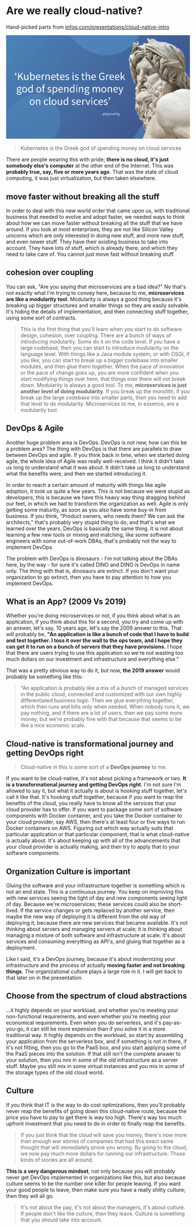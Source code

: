 # Are we really cloud-native?

Hand-picked parts from [infoq.com/presentations/cloud-native-intro](https://www.infoq.com/presentations/cloud-native-intro/)

![](kubernetes-is-the-greek-god-of-spending-money-on-cloud.png)

> Kubernetes is the Greek god of spending money on cloud services

There are people wearing this with pride; **there is no cloud, it's just somebody else's computer** at the other end of the Internet. This was **probably true, say, five or more years ago**. That was the state of cloud computing, it was just virtualization, but then taken elsewhere.

## move faster without breaking all the stuff
In order to deal with this new world order that came upon us, with traditional business that needed to evolve and adopt faster, we needed ways to think about how we can move faster without breaking all the stuff that we have around. If you look at most enterprises, they are not like Silicon Valley unicorns which are only interested in doing new stuff, and more new stuff, and even newer stuff. They have their existing business to take into account. They have lots of stuff, which is already there, and which they need to take care of. You cannot just move fast without breaking stuff.


## cohesion over coupling
You can ask, "Are you saying that microservices are a bad idea?" No that's not exactly what I'm trying to convey here, because to me, **microservices are like a modularity tool**. Modularity is always a good thing because it's breaking up bigger structures and smaller things so they are easily solvable. It's hiding the details of implementation, and then connecting stuff together, using some sort of contracts.

> This is the first thing that you'll learn when you start to do software design, cohesion, over coupling. There are a bunch of ways of introducing modularity. Some do it on the code level. If you have a large codebase, then you can start to introduce modularity on the language level. With things like a Java module system, or with OSGI, if you like, you can start to break up a bigger codebase into smaller modules, and then glue them together. When the pace of innovation or the pace of change goes up, you are more confident when you start modifying things over here, that things over there will not break down. Modularity is always a good tool. To me, **microservices is just another level of doing modularity**. If you break up the monolith, if you break up the large codebase into smaller parts, then you need to add that level to do modularity. Microservices to me, in essence, are a modularity tool.


## DevOps & Agile
Another huge problem area is DevOps. DevOps is not new, how can this be a problem area? The thing with DevOps is that there are parallels to draw between DevOps and agile. If you think back in time, when we started doing agile, the whole idea of Agile was really well-received. I think it didn't take us long to understand what it was about. It didn't take us long to understand what the benefits were, and then we started introducing it.

In order to reach a certain amount of maturity with things like agile adoption, it took us quite a few years. This is not because we were stupid as developers; this is because we have this heavy way thing dragging behind our feet, in which we had to transform the organization as well. Agile is only getting some maturity, as soon as you also have some buy-in from business. If you think, "Product owners, who needs them? We can ask the architects," that's probably very stupid thing to do, and that's what we learned over the years. DevOps is basically the same thing. It is not about learning a few new tools or mixing and matching, like some software engineers with some out-of-work DBAs, that's probably not the way to implement DevOps.

The problem with DevOps is dinosaurs - I'm not talking about the DBAs here, by the way - for sure it's called DINO and DINO is DevOps in name only. The thing with that is, dinosaurs are extinct. If you don't want your organization to go extinct, then you have to pay attention to how you implement DevOps.




## What is an App? (2009 Vs 2019)
Whether you're doing microservices or not, if you think about what is an application, if you think about this for a second, you try and come up with an answer, let's say, 10 years ago, let's say the 2009 answer to this. That will probably be, **"An application is like a bunch of code that I have to build and test together. I toss it over the wall to the ops team, and I hope they can get it to run on a bunch of servers that they have provisions.** I hope that there are users trying to use this application so we're not wasting too much dollars on our investment and infrastructure and everything else."

That was a pretty obvious way to do it, but now, **the 2019 answer** would probably be something like this:

> "An application is probably like a mix of a bunch of managed services in the public cloud, connected and customized with our own highly differentiated business logic. Then we glue everything together, which then runs and bills only when needed. When nobody runs it, we pay nothing, and if there are a lot of users, then we pay some more money, but we're probably fine with that because that seems to be like a nice economic scale.


## Cloud-native is transformational journey and getting DevOps right

> Cloud-native in this is some sort of a **DevOps journey** to me.

If you want to be cloud-native, it's not about picking a framework or two. **It is a transformational journey and getting DevOps right**. I'm not sure I'm allowed to say it, but what it actually is about is hooking stuff together, let's call it like that. It's hooking stuff together, because if you want to reap the benefits of the cloud, you really have to know all the services that your cloud provider has to offer. If you want to package some sort of software components with Docker container, and you take the Docker container to your cloud provider, say AWS, then there's at least four or five ways to run Docker containers on AWS. Figuring out which way actually suits that particular application or that particular component, that is what cloud-native is actually about. It's about keeping up with all of the advancements that your cloud provider is actually making, and then try to apply that to your software components.


## Organization Culture is important
Gluing the software and your infrastructure together is something which is not an end state. This is a continuous journey. You keep on improving this with new services seeing the light of day and new components seeing light of day. Because we're microservices; these services could also be short-lived. If the service changes or gets replaced by another service, then maybe the new way of deploying it is different from the old way of deploying it, because there are new services that became available. It's not thinking about servers and managing servers at scale; it is thinking about managing a mixture of both software and infrastructure at scale. It's about services and consuming everything as API's, and gluing that together as a deployment.

Like I said, it's a DevOps journey, because it's about modernizing your infrastructure and the process of actually **moving faster and not breaking things**. The organizational culture plays a large role in it. I will get back to that later on in the presentation.


## Choose from the spectrum of cloud abstractions
...it highly depends on your workload, and whether you're meeting your non-functional requirements, and even whether you're meeting your economical requirements. Even when you do serverless, and it's pay-as-you-go, it can still be more expensive than if you solve it in a more traditional way. It highly depends on the workload, so start by assembling your application from the serverless box, and if something is not in there, if it's not fitting, then you go to the PaaS box, and you start applying some of the PaaS pieces into the solution. If that still isn't the complete answer to your solution, then you mix in some of the old infrastructure as a server stuff. Maybe you still mix in some virtual instances and you mix in some of the storage types of the old cloud world.



## Culture
If you think that IT is the way to do cost optimizations, then you'll probably never reap the benefits of going down this cloud-native route, because the price you have to pay to get there is way too high. There's way too much upfront investment that you need to do in order to finally reap the benefits.

> If you just think that the cloud will save you money, there's now more than enough war stories of companies that had this exact same thought that will immediately prove you wrong. By going to the cloud, we now pay much more dollars for running our infrastructure. Those kinds of stories are all around.

**This is a very dangerous mindset**, not only because you will probably never get DevOps implemented in organizations like this, but also because culture seems to be the number one killer for people leaving. If you want your good people to leave, then make sure you have a really shitty culture; then they will all go.

> It's not about the pay, it's not about the managers, it's about culture. If people don't like the culture, then they leave. Culture is something that you should take into account.
